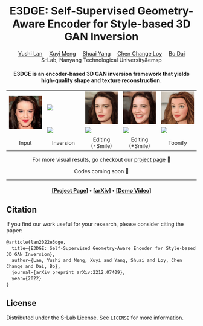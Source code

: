 <div align="center">

<h1>
E3DGE: Self-Supervised Geometry-Aware Encoder for Style-based 3D GAN Inversion
</h1>

<div>
    <a href='https://github.com/NIRVANALAN' target='_blank'>Yushi Lan</a>&emsp;
    <a href='' target='_blank'>Xuyi Meng</a>&emsp;
    <a href='https://williamyang1991.github.io/' target='_blank'>Shuai Yang</a>&emsp;
    <a href='https://www.mmlab-ntu.com/person/ccloy/' target='_blank'>Chen Change Loy</a>&emsp;
    <a href='https://daibo.info/' target='_blank'>Bo Dai</a>
    <!-- <sup>*</sup> -->
</div>
<div>
    S-Lab, Nanyang Technological University&emsp
    <!-- ; <sup>*</sup>corresponding author -->
</div>

<h4>
E3DGE is an encoder-based 3D GAN inversion framework that yields high-quality shape and texture reconstruction.
</h4>

<table>
<tr>
    <!-- <td><img src="assets/322.jpg" width="100%"/></td> -->
     <td rowspan="2"><img src="assets/322.jpg" width="100%"/></td>
    <td><img src="assets/inversion/322_tex.gif" width="100%"/></td>
    <td><img src="assets/editing/tex_0_opt.gif" width="100%"/></td>
    <td><img src="assets/editing/tex_1.0_opt.gif" width="100%"/></td>
    <td><img src="assets/toonify/322_tex.gif" width="100%"/></td>
</tr>

<tr>
    <!-- <td><img src="assets/322.jpg" width="100%"/></td> -->
    <!-- <td></td> -->
    <td><img src="assets/inversion/322_geo.gif" width="100%"/></td>
    <td><img src="assets/editing/geo_0_opt.gif" width="100%"/></td>
    <td><img src="assets/editing/geo_1.0_opt.gif" width="100%"/></td>
    <td><img src="assets/toonify/322_geo.gif" width="100%"/></td>
</tr>

<tr>
    <td align='center' width='20%'>Input</td>
    <td align='center' width='20%'>Inversion</td>
    <td align='center' width='20%'>Editing <br> (-Smile)</td>
    <td align='center' width='20%'>Editing <br> (+Smile)</td>
    <td align='center' width='20%'>Toonify</td>
</tr>

</table>

For more visual results, go checkout our <a href="https://nirvanalan.github.io/projects/E3DGE/index.html" target="_blank">project page</a> :page_with_curl:

Codes coming soon :facepunch:
<!-- This repository will contain the official implementation of _E3DGE: 
Self-supervised Geometry-Aware Encoder for Style-based 3d GAN Inversion_. -->

---

<h4 align="center">
  <a href="https://nirvanalan.github.io/projects/E3DGE/index.html" target='_blank'>[Project Page]</a> •
  <a href="https://arxiv.org/abs/2212.07409" target='_blank'>[arXiv]</a> •
  <a href="https://drive.google.com/file/d/1yDkJfJOLeVlON7ZdRSnR34Ra_ikTVI0A/preview" target='_blank'>[Demo Video]</a>
</h4>

</div>

## Citation
If you find our work useful for your research, please consider citing the paper:
```
@article{lan2022e3dge,
  title={E3DGE: Self-Supervised Geometry-Aware Encoder for Style-based 3D GAN Inversion},
  author={Lan, Yushi and Meng, Xuyi and Yang, Shuai and Loy, Chen Change and Dai, Bo},
  journal={arXiv preprint arXiv:2212.07409},
  year={2022}
}
```

## License

Distributed under the S-Lab License. See `LICENSE` for more information.

<!-- ## Acknowledgements

This study is supported by ... -->